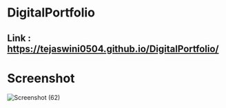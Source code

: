 # DigitalPortfolio
## Link : https://tejaswini0504.github.io/DigitalPortfolio/
# Screenshot
![Screenshot (62)](https://github.com/Tejaswini0504/DigitalPortfolio/assets/149757545/0b4a1869-55dd-4cb1-a960-1657d5fd2c5c)


